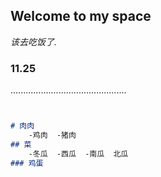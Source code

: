 ## Welcome to my space

_该去吃饭了._

### 11.25

..............................................

```markdown


# 肉肉
    -鸡肉  -猪肉
## 菜
    -冬瓜  -西瓜  -南瓜  北瓜
### 鸡蛋


```



